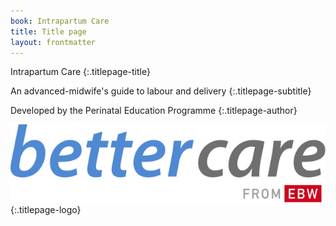 ```yaml
---
book: Intrapartum Care
title: Title page
layout: frontmatter
---
```


Intrapartum Care
{:.titlepage-title}

An advanced-midwife's guide to labour and delivery
{:.titlepage-subtitle}

Developed by the Perinatal Education&nbsp;Programme
{:.titlepage-author}

![Bettercare logo](images/bettercare-logo.svg){:.titlepage-logo}
